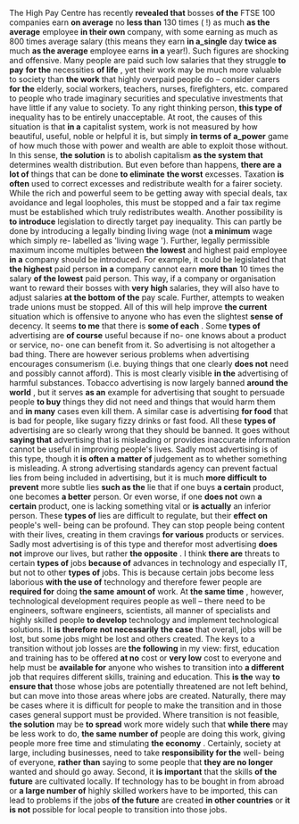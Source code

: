 The High Pay Centre has recently __revealed that__ bosses __of the__ FTSE 100 companies earn __on average__ no __less than__ 130 times  ( !) as much __as the average__ employee __in their own__ company, with some earning as much as 800 times average salary  (this means they earn __in a_single__ day __twice as__ much __as the average__ employee earns __in a__ year!). Such figures are shocking and offensive. Many people are paid such low salaries that they struggle __to pay__ __for the__ necessities __of life__ , yet their work may be much more valuable to society than __the work__ that highly overpaid people do – consider carers __for the__ elderly, social workers, teachers, nurses, firefighters, etc. compared to people who trade imaginary securities and speculative investments that have little if any value to society. To any right thinking person, __this type of__ inequality has to be entirely unacceptable. At root, the causes of this situation is that __in a__ capitalist system, work is not measured by how beautiful, useful, noble or helpful it is, but simply __in terms of a_power__ game of how much those with power and wealth are able to exploit those without. In this sense, __the solution__ is to abolish capitalism __as the system that__ determines wealth distribution. But even before than happens, __there are__ __a lot of__ things that can be done __to eliminate__ __the worst__ excesses. Taxation __is often__ used to correct excesses and redistribute wealth for a fairer society. While the rich and powerful seem to be getting away with special deals, tax avoidance and legal loopholes, this must be stopped and a fair tax regime must be established which truly redistributes wealth. Another possibility is __to introduce__ legislation to directly target pay inequality. This can partly be done by introducing a legally binding living wage  (not __a minimum__ wage which simply re- labelled as  'living wage '). Further, legally permissible maximum income multiples between __the lowest__ and highest paid employee __in a__ company should be introduced. For example, it could be legislated that __the highest__ paid person __in a__ company cannot earn __more than__ 10 times the salary __of the lowest__ paid person. This way, if a company or organisation want to reward their bosses with __very high__ salaries, they will also have to adjust salaries __at the bottom__ __of the__ pay scale. Further, attempts to weaken trade unions must be stopped. All of this will help improve __the current__ situation which is offensive to anyone who has even the slightest __sense of__ decency. It seems __to me__ that there is __some of each__ . Some __types of__ advertising are __of course__ useful because if no- one knows about a product or service, no- one can benefit from it. So advertising is not altogether a bad thing. There are however serious problems when advertising encourages consumerism  (i.e. buying things that one clearly __does not__ need and possibly cannot afford). This is most clearly visible __in the__ advertising of harmful substances. Tobacco advertising is now largely banned __around the world__ , but it serves __as an__ example for advertising that sought to persuade people __to buy__ things they did not need and things that would harm them and __in many__ cases even kill them. A similar case is advertising __for food__ that is bad for people, like sugary fizzy drinks or fast food. All these __types of__ advertising are so clearly wrong that they should be banned. It goes without __saying that__ advertising that is misleading or provides inaccurate information cannot be useful in improving people's lives. Sadly most advertising is of this type, though it __is often__ __a matter of__ judgement as to whether something is misleading. A strong advertising standards agency can prevent factual lies from being included in advertising, but it is much __more difficult__ __to prevent__ more subtle lies __such as the__ lie that if one buys __a certain__ product, one becomes __a better__ person. Or even worse, if one __does not__ own __a certain__ product, one is lacking something vital or __is actually__ an inferior person. These __types of__ lies are difficult to regulate, but their __effect on__ people's well- being can be profound. They can stop people being content with their lives, creating in them cravings __for various__ products or services. Sadly most advertising is of this type and therefor most advertising __does not__ improve our lives, but rather __the opposite__ . I think __there are__ threats to certain __types of__ jobs __because of__ advances in technology and especially IT, but not to other __types of__ jobs. This is because certain jobs become less laborious __with the use of__ technology and therefore fewer people are __required for__ doing __the same__ __amount of__ work. At __the same time__ , however, technological development requires people as well – there need to be engineers, software engineers, scientists, all manner of specialists and highly skilled people __to develop__ technology and implement technological solutions. It __is therefore__ __not necessarily__ __the case__ that overall, jobs will be lost, but some jobs might be lost and others created. The keys to a transition without job losses are __the following__ in my view: first, education and training has to be offered __at no__ cost or __very low__ cost to everyone and help must be __available for__ anyone who wishes to transition into __a different__ job that requires different skills, training and education. This __is the__ way __to ensure that__ those whose jobs are potentially threatened are not left behind, but can move into those areas where jobs are created. Naturally, there may be cases where it is difficult for people to make the transition and in those cases general support must be provided. Where transition is not feasible, __the solution__ may be __to spread__ work more widely such that __while there__ may be less work to do, __the same__ __number of__ people are doing this work, giving people more free time and stimulating __the economy__ . Certainly, society at large, including businesses, need to take __responsibility for the__ well- being of everyone, __rather than__ saying to some people that __they are no longer__ wanted and should go away. Second, it __is important__ that the skills __of the future__ are cultivated locally. If technology has to be bought in from abroad or __a large number of__ highly skilled workers have to be imported, this can lead to problems if the jobs __of the future__ are created __in other countries__ or __it is not__ possible for local people to transition into those jobs.
